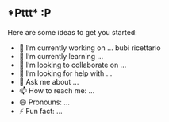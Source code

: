 ## \*Pttt* :P


Here are some ideas to get you started:

- 🔭 I’m currently working on ... bubi ricettario
- 🌱 I’m currently learning ...
- 👯 I’m looking to collaborate on ...
- 🤔 I’m looking for help with ...
- 💬 Ask me about ...
- 📫 How to reach me: ...
- 😄 Pronouns: ...
- ⚡ Fun fact: ...
